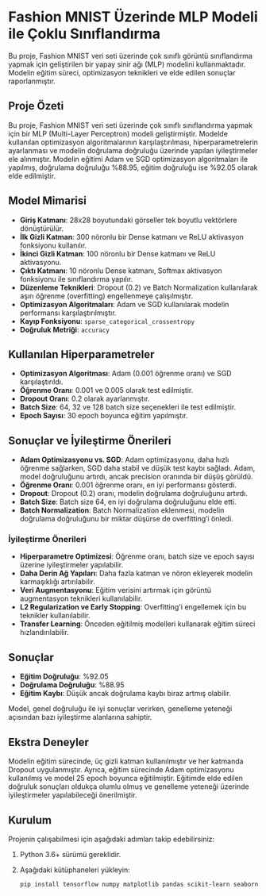 # Fashion MNIST Üzerinde MLP Modeli ile Çoklu Sınıflandırma

Bu proje, Fashion MNIST veri seti üzerinde çok sınıflı görüntü sınıflandırma yapmak için geliştirilen bir yapay sinir ağı (MLP) modelini kullanmaktadır. Modelin eğitim süreci, optimizasyon teknikleri ve elde edilen sonuçlar raporlanmıştır.

## Proje Özeti

Bu proje, Fashion MNIST veri seti üzerinde çok sınıflı sınıflandırma yapmak için bir MLP (Multi-Layer Perceptron) modeli geliştirmiştir. Modelde kullanılan optimizasyon algoritmalarının karşılaştırılması, hiperparametrelerin ayarlanması ve modelin doğrulama doğruluğu üzerinde yapılan iyileştirmeler ele alınmıştır. Modelin eğitimi Adam ve SGD optimizasyon algoritmaları ile yapılmış, doğrulama doğruluğu %88.95, eğitim doğruluğu ise %92.05 olarak elde edilmiştir.

## Model Mimarisi

- **Giriş Katmanı**: 28x28 boyutundaki görseller tek boyutlu vektörlere dönüştürülür.
- **İlk Gizli Katman**: 300 nöronlu bir Dense katmanı ve ReLU aktivasyon fonksiyonu kullanılır.
- **İkinci Gizli Katman**: 100 nöronlu bir Dense katmanı ve ReLU aktivasyonu.
- **Çıktı Katmanı**: 10 nöronlu Dense katmanı, Softmax aktivasyon fonksiyonu ile sınıflandırma yapılır.
- **Düzenleme Teknikleri**: Dropout (0.2) ve Batch Normalization kullanılarak aşırı öğrenme (overfitting) engellenmeye çalışılmıştır.
- **Optimizasyon Algoritmaları**: Adam ve SGD kullanılarak modelin performansı karşılaştırılmıştır.
- **Kayıp Fonksiyonu**: `sparse_categorical_crossentropy`
- **Doğruluk Metriği**: `accuracy`

## Kullanılan Hiperparametreler

- **Optimizasyon Algoritması**: Adam (0.001 öğrenme oranı) ve SGD karşılaştırıldı.
- **Öğrenme Oranı**: 0.001 ve 0.005 olarak test edilmiştir.
- **Dropout Oranı**: 0.2 olarak ayarlanmıştır.
- **Batch Size**: 64, 32 ve 128 batch size seçenekleri ile test edilmiştir.
- **Epoch Sayısı**: 30 epoch boyunca eğitim yapılmıştır.

## Sonuçlar ve İyileştirme Önerileri

- **Adam Optimizasyonu vs. SGD**: Adam optimizasyonu, daha hızlı öğrenme sağlarken, SGD daha stabil ve düşük test kaybı sağladı. Adam, model doğruluğunu artırdı, ancak precision oranında bir düşüş görüldü.
- **Öğrenme Oranı**: 0.001 öğrenme oranı, en iyi performansı gösterdi.
- **Dropout**: Dropout (0.2) oranı, modelin doğrulama doğruluğunu artırdı.
- **Batch Size**: Batch size 64, en iyi doğrulama doğruluğunu elde etti.
- **Batch Normalization**: Batch Normalization eklenmesi, modelin doğrulama doğruluğunu bir miktar düşürse de overfitting’i önledi.

### İyileştirme Önerileri

- **Hiperparametre Optimizesi**: Öğrenme oranı, batch size ve epoch sayısı üzerine iyileştirmeler yapılabilir.
- **Daha Derin Ağ Yapıları**: Daha fazla katman ve nöron ekleyerek modelin karmaşıklığı artırılabilir.
- **Veri Augmentasyonu**: Eğitim verisini artırmak için görüntü augmentasyon teknikleri kullanılabilir.
- **L2 Regularization ve Early Stopping**: Overfitting'i engellemek için bu teknikler kullanılabilir.
- **Transfer Learning**: Önceden eğitilmiş modelleri kullanarak eğitim süreci hızlandırılabilir.

## Sonuçlar

- **Eğitim Doğruluğu**: %92.05
- **Doğrulama Doğruluğu**: %88.95
- **Eğitim Kaybı**: Düşük ancak doğrulama kaybı biraz artmış olabilir.

Model, genel doğruluğu ile iyi sonuçlar verirken, genelleme yeteneği açısından bazı iyileştirme alanlarına sahiptir.

## Ekstra Deneyler

Modelin eğitim sürecinde, üç gizli katman kullanılmıştır ve her katmanda Dropout uygulanmıştır. Ayrıca, eğitim sürecinde Adam optimizasyonu kullanılmış ve model 25 epoch boyunca eğitilmiştir. Eğitimde elde edilen doğruluk sonuçları oldukça olumlu olmuş ve genelleme yeteneği üzerinde iyileştirmeler yapılabileceği önerilmiştir.

## Kurulum

Projenin çalışabilmesi için aşağıdaki adımları takip edebilirsiniz:

1. Python 3.6+ sürümü gereklidir.
2. Aşağıdaki kütüphaneleri yükleyin:

   ```bash
   pip install tensorflow numpy matplotlib pandas scikit-learn seaborn
   ```
